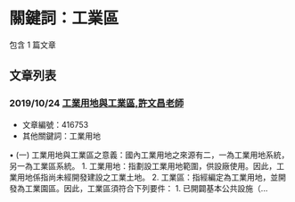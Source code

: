 # 關鍵詞：工業區

包含 1 篇文章

## 文章列表

### 2019/10/24 [工業用地與工業區,許文昌老師](../../articles/416753_%E5%B7%A5%E6%A5%AD%E7%94%A8%E5%9C%B0%E8%88%87%E5%B7%A5%E6%A5%AD%E5%8D%80%2C%E8%A8%B1%E6%96%87%E6%98%8C%E8%80%81%E5%B8%AB.md)
- 文章編號：416753
- 其他關鍵詞：工業用地

• (一) 工業用地與工業區之意義：國內工業用地之來源有二，一為工業用地系統，另一為工業區系統。 1. 工業用地：指劃設工業用地範圍，供設廠使用。因此，工業用地係指尚未經開發建設之工業土地。 2. 工業區：指經編定為工業用地，並開發為工業園區。因此，工業區須符合下列要件： 1. 已開闢基本公共設施（...
